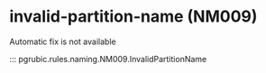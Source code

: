 # invalid-partition-name (NM009)

Automatic fix is not available

::: pgrubic.rules.naming.NM009.InvalidPartitionName

